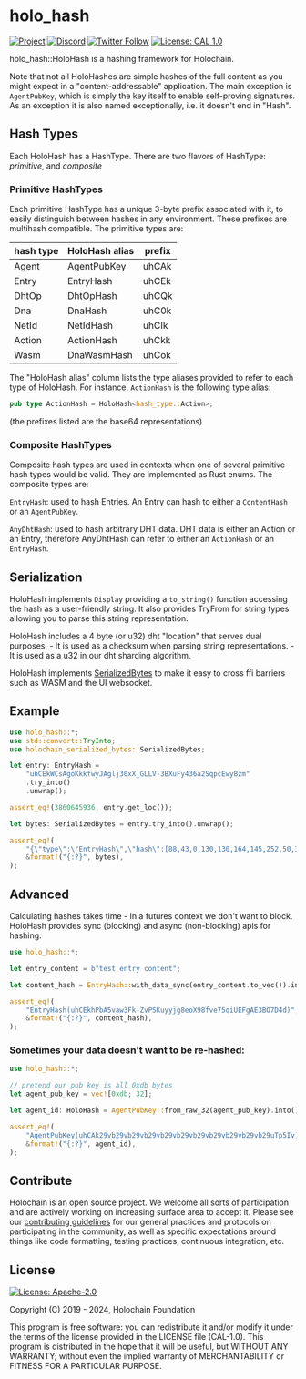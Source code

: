 # holo_hash

[![Project](https://img.shields.io/badge/project-holochain-blue.svg?style=flat-square)](http://holochain.org/)
[![Discord](https://img.shields.io/badge/Discord-blue.svg?style=flat-square)](https://discord.gg/k55DS5dmPH)
[![Twitter Follow](https://img.shields.io/twitter/follow/holochain.svg?style=social&label=Follow)](https://twitter.com/holochain)
[![License: CAL 1.0](https://img.shields.io/badge/License-CAL%201.0-blue.svg)](https://github.com/holochain/cryptographic-autonomy-license)

holo_hash::HoloHash is a hashing framework for Holochain.

Note that not all HoloHashes are simple hashes of the full content as you might expect in a "content-addressable" application. The main exception is `AgentPubKey`, which is simply the key itself to enable self-proving signatures. As an exception it is also named exceptionally, i.e. it doesn't end in "Hash".

## Hash Types

Each HoloHash has a HashType. There are two flavors of HashType: *primitive*, and *composite*

### Primitive HashTypes

Each primitive HashType has a unique 3-byte prefix associated with it, to easily distinguish between hashes in any environment. These prefixes are multihash compatible. The primitive types are:

| hash type | HoloHash alias | prefix |
|-----------|----------------|--------|
| Agent     | AgentPubKey    | uhCAk  |
| Entry     | EntryHash      | uhCEk  |
| DhtOp     | DhtOpHash      | uhCQk  |
| Dna       | DnaHash        | uhC0k  |
| NetId     | NetIdHash      | uhCIk  |
| Action    | ActionHash     | uhCkk  |
| Wasm      | DnaWasmHash    | uhCok  |

The "HoloHash alias" column lists the type aliases provided to refer to each type of HoloHash. For instance, `ActionHash` is the following type alias:

```rust
pub type ActionHash = HoloHash<hash_type::Action>;
```

(the prefixes listed are the base64 representations)

### Composite HashTypes

Composite hash types are used in contexts when one of several primitive hash types would be valid. They are implemented as Rust enums. The composite types are:

`EntryHash`: used to hash Entries. An Entry can hash to either a `ContentHash` or an `AgentPubKey`.

`AnyDhtHash`: used to hash arbitrary DHT data. DHT data is either an Action or an Entry, therefore AnyDhtHash can refer to either an `ActionHash` or an `EntryHash`.

## Serialization

HoloHash implements `Display` providing a `to_string()` function accessing the hash as a user-friendly string. It also provides TryFrom for string types allowing you to parse this string representation.

HoloHash includes a 4 byte (or u32) dht "location" that serves dual purposes. - It is used as a checksum when parsing string representations. - It is used as a u32 in our dht sharding algorithm.

HoloHash implements [SerializedBytes](https://lib.rs/crates/holochain_serialized_bytes) to make it easy to cross ffi barriers such as WASM and the UI websocket.

## Example

```rust
use holo_hash::*;
use std::convert::TryInto;
use holochain_serialized_bytes::SerializedBytes;

let entry: EntryHash =
    "uhCEkWCsAgoKkkfwyJAglj30xX_GLLV-3BXuFy436a2SqpcEwyBzm"
    .try_into()
    .unwrap();

assert_eq!(3860645936, entry.get_loc());

let bytes: SerializedBytes = entry.try_into().unwrap();

assert_eq!(
    "{\"type\":\"EntryHash\",\"hash\":[88,43,0,130,130,164,145,252,50,36,8,37,143,125,49,95,241,139,45,95,183,5,123,133,203,141,250,107,100,170,165,193,48,200,28,230]}",
    &format!("{:?}", bytes),
);
```

## Advanced

Calculating hashes takes time - In a futures context we don't want to block. HoloHash provides sync (blocking) and async (non-blocking) apis for hashing.

```rust
use holo_hash::*;

let entry_content = b"test entry content";

let content_hash = EntryHash::with_data_sync(entry_content.to_vec()).into();

assert_eq!(
    "EntryHash(uhCEkhPbA5vaw3Fk-ZvPSKuyyjg8eoX98fve75qiUEFgAE3BO7D4d)",
    &format!("{:?}", content_hash),
);
```

### Sometimes your data doesn't want to be re-hashed:

```rust
use holo_hash::*;

// pretend our pub key is all 0xdb bytes
let agent_pub_key = vec![0xdb; 32];

let agent_id: HoloHash = AgentPubKey::from_raw_32(agent_pub_key).into();

assert_eq!(
    "AgentPubKey(uhCAk29vb29vb29vb29vb29vb29vb29vb29vb29vb29vb29uTp5Iv)",
    &format!("{:?}", agent_id),
);
```

## Contribute
Holochain is an open source project.  We welcome all sorts of participation and are actively working on increasing surface area to accept it.  Please see our [contributing guidelines](/CONTRIBUTING.md) for our general practices and protocols on participating in the community, as well as specific expectations around things like code formatting, testing practices, continuous integration, etc.

## License
[![License: Apache-2.0](https://img.shields.io/badge/License-Apache%202.0-blue.svg)](https://www.apache.org/licenses/LICENSE-2.0)

Copyright (C) 2019 - 2024, Holochain Foundation

This program is free software: you can redistribute it and/or modify it under the terms of the license
provided in the LICENSE file (CAL-1.0).  This program is distributed in the hope that it will be useful,
but WITHOUT ANY WARRANTY; without even the implied warranty of MERCHANTABILITY or FITNESS FOR A PARTICULAR
PURPOSE.
